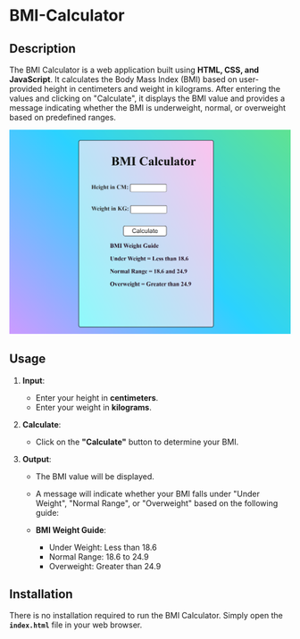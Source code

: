 # BMI-Calculator

## Description

The BMI Calculator is a web application built using **HTML, CSS, and JavaScript**. It calculates the Body Mass Index (BMI) based on user-provided height in centimeters and weight in kilograms. After entering the values and clicking on "Calculate", it displays the BMI value and provides a message indicating whether the BMI is underweight, normal, or overweight based on predefined ranges.<br>

![BMI Calculator](BMI.png)

## Usage

1. **Input**: 
   - Enter your height in **centimeters**.
   - Enter your weight in **kilograms**.

2. **Calculate**: 
   - Click on the **"Calculate"** button to determine your BMI.

3. **Output**: 
   - The BMI value will be displayed.
   - A message will indicate whether your BMI falls under "Under Weight", "Normal Range", or "Overweight" based on the following guide:

   - **BMI Weight Guide**:
     - Under Weight: Less than 18.6
     - Normal Range: 18.6 to 24.9
     - Overweight: Greater than 24.9

## Installation

There is no installation required to run the BMI Calculator. Simply open the **`index.html`** file in your web browser.

